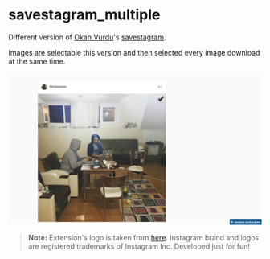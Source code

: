 # savestagram_multiple
Different version of [Okan Vurdu](https://github.com/okan)'s [savestagram](https://github.com/okanvurdu/savestagram).

Images are selectable this version and then selected every image download at the same time.

![savestagram_multiple](https://github.com/ahmetozantekin/savestagram_multiple/blob/master/screenshoot.png)

> **Note:** Extension's logo is taken from [here](https://www.iconfinder.com/icons/1078774/instagram_logo_media_social_icon#size=128). Instagram brand and logos are registered trademarks of Instagram Inc. Developed just for fun!

